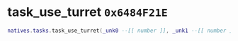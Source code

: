 # task_use_turret `0x6484F21E`

```lua
natives.tasks.task_use_turret(_unk0 --[[ number ]], _unk1 --[[ number ]], _unk2 --[[ number ]])
```